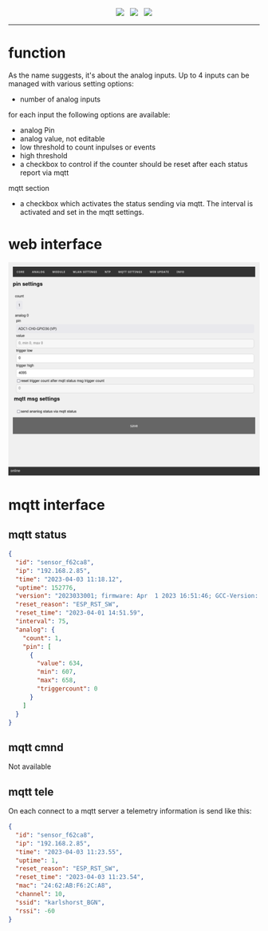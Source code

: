 <p align="center">
<img src="https://img.shields.io/github/last-commit/sharandac/defaultIoT.svg?style=for-the-badge" />
&nbsp;
<img src="https://img.shields.io/github/license/sharandac/defaultIoT.svg?style=for-the-badge" />
&nbsp;
<a href="https://www.buymeacoffee.com/sharandac" target="_blank"><img src="https://img.shields.io/badge/Buy%20me%20a%20coffee-%E2%82%AC5-orange?style=for-the-badge&logo=buy-me-a-coffee" /></a>
</p>
<hr/>

# function

As the name suggests, it's about the analog inputs. Up to 4 inputs can be managed with various setting options:

* number of analog inputs

for each input the following options are available:

* analog Pin
* analog value, not editable
* low threshold to count inpulses or events
* high threshold
* a checkbox to control if the counter should be reset after each status report via mqtt

mqtt section

* a checkbox which activates the status sending via mqtt. The interval is activated and set in the mqtt settings.

# web interface

![analog interface](/images/analog.png)

# mqtt interface

## mqtt status

```json
{
  "id": "sensor_f62ca8",
  "ip": "192.168.2.85",
  "time": "2023-04-03 11:18.12",
  "uptime": 152776,
  "version": "2023033001; firmware: Apr  1 2023 16:51:46; GCC-Version: 5.2.0",
  "reset_reason": "ESP_RST_SW",
  "reset_time": "2023-04-01 14:51.59",
  "interval": 75,
  "analog": {
    "count": 1,
    "pin": [
      {
        "value": 634,
        "min": 607,
        "max": 658,
        "triggercount": 0
      }
    ]
  }
}
```

## mqtt cmnd

Not available

## mqtt tele

On each connect to a mqtt server a telemetry information is send like this:

```json
{
  "id": "sensor_f62ca8",
  "ip": "192.168.2.85",
  "time": "2023-04-03 11:23.55",
  "uptime": 1,
  "reset_reason": "ESP_RST_SW",
  "reset_time": "2023-04-03 11:23.54",
  "mac": "24:62:AB:F6:2C:A8",
  "channel": 10,
  "ssid": "karlshorst_BGN",
  "rssi": -60
}
```